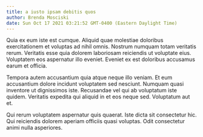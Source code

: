 ```yaml
---
title: a iusto ipsam debitis quos
author: Brenda Mosciski
date: Sun Oct 17 2021 03:21:52 GMT-0400 (Eastern Daylight Time)
---
```

Quia ex eum iste est cumque. Aliquid quae molestiae doloribus exercitationem et voluptas ad nihil omnis. Nostrum numquam totam veritatis rerum. Veritatis esse quia dolorem laboriosam reiciendis ut voluptate eius. Voluptatem eos aspernatur illo eveniet. Eveniet ex est doloribus accusamus earum et officia.

 Tempora autem accusantium quia atque neque illo veniam. Et eum accusantium dolore incidunt voluptatem sed nesciunt. Numquam quasi inventore ut dignissimos iste. Recusandae vel qui ab voluptatum iste quidem. Veritatis expedita qui aliquid in et eos neque sed. Voluptatum aut et.

 Qui rerum voluptatem aspernatur quis quaerat. Iste dicta sit consectetur hic. Qui reiciendis dolorem aperiam officiis quasi voluptas. Odit consectetur animi nulla asperiores.